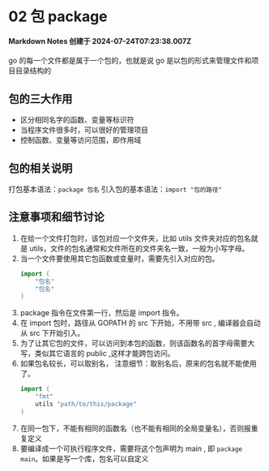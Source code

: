 # 02 包 package

#### Markdown Notes 创建于 2024-07-24T07:23:38.007Z

go 的每一个文件都是属于一个包的，也就是说 go 是以包的形式来管理文件和项目目录结构的

## 包的三大作用

-   区分相同名字的函数、变量等标识符
-   当程序文件很多时，可以很好的管理项目
-   控制函数、变量等访问范围，即作用域

## 包的相关说明

打包基本语法：`package 包名`
引入包的基本语法：`import "包的路径"`

## 注意事项和细节讨论

1. 在给一个文件打包时，该包对应一个文件夹，比如 utils 文件夹对应的包名就是 utils，文件的包名通常和文件所在的文件夹名一致，一般为小写字母。
2. 当一个文件要使用其它包函数或变量时，需要先引入对应的包。
    ```go
    import (
        "包名"
        "包名"
    )
    ```
3. package 指令在文件第一行，然后是 import 指令。
4. 在 import 包时，路径从 GOPATH 的 src 下开始，不用带 src , 编译器会自动从 src 下开始引入。
5. 为了让其它包的文件，可以访问到本包的函数，则该函数名的首字母需要大写，类似其它语言的 public ,这样才能跨包访问。
6. 如果包名较长，可以取别名， 注意细节：取别名后，原来的包名就不能使用了。
    ```go
    import (
        "fmt"
        utils "path/to/this/package"
    )
    ```
7. 在同一包下，不能有相同的函数名（也不能有相同的全局变量名），否则报重复定义
8. 要编译成一个可执行程序文件，需要将这个包声明为 main , 即 `package main`。如果是写一个库，包名可以自定义